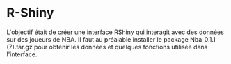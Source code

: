 # R-Shiny

L'objectif était de créer une interface RShiny qui interagit avec des données sur des joueurs de NBA.
Il faut au préalable installer le package Nba_0.1.1 (7).tar.gz pour obtenir les données et quelques fonctions utilisée dans l'interface.
